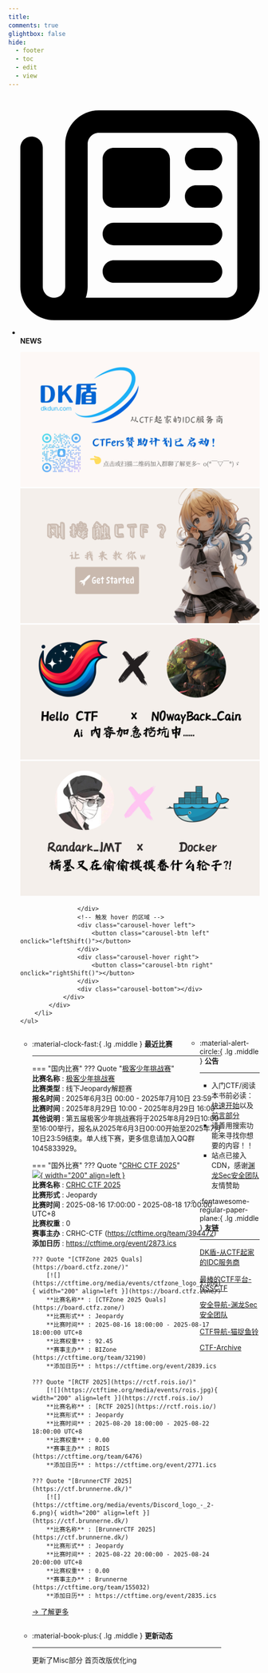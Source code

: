 ```yaml
---
title: 
comments: true
glightbox: false
hide:
  - footer
  - toc
  - edit
  - view
---
```


<div class="grid cards">
    <ul>
        <li>
            <p><span class="twemoji lg middle"><svg xmlns="http://www.w3.org/2000/svg"
                        viewBox="0 0 512 512"><!--! Font Awesome Free 6.5.1 by @fontawesome - https://fontawesome.com License - https://fontawesome.com/license/free (Icons: CC BY 4.0, Fonts: SIL OFL 1.1, Code: MIT License) Copyright 2023 Fonticons, Inc.-->
                        <path
                            d="M168 80c-13.3 0-24 10.7-24 24v304c0 8.4-1.4 16.5-4.1 24H440c13.3 0 24-10.7 24-24V104c0-13.3-10.7-24-24-24H168zM72 480c-39.8 0-72-32.2-72-72V112c0-13.3 10.7-24 24-24s24 10.7 24 24v296c0 13.3 10.7 24 24 24s24-10.7 24-24V104c0-39.8 32.2-72 72-72h272c39.8 0 72 32.2 72 72v304c0 39.8-32.2 72-72 72H72zm104-344c0-13.3 10.7-24 24-24h96c13.3 0 24 10.7 24 24v80c0 13.3-10.7 24-24 24h-96c-13.3 0-24-10.7-24-24v-80zm200-24h32c13.3 0 24 10.7 24 24s-10.7 24-24 24h-32c-13.3 0-24-10.7-24-24s10.7-24 24-24zm0 80h32c13.3 0 24 10.7 24 24s-10.7 24-24 24h-32c-13.3 0-24-10.7-24-24s10.7-24 24-24zm-176 80h208c13.3 0 24 10.7 24 24s-10.7 24-24 24H200c-13.3 0-24-10.7-24-24s10.7-24 24-24zm0 80h208c13.3 0 24 10.7 24 24s-10.7 24-24 24H200c-13.3 0-24-10.7-24-24s10.7-24 24-24z">
                        </path>
                    </svg></span> <strong>NEWS</strong></p>
            <div class="grid cards">
                <div class="carousel">
                    <div class="carousel-container">
                        <a href="https://www.dkdun.cn/"><img src="./assets/banner-dkdun.png" /></a>
                        <a href="../hc-start/" target="_blank"><img src="./assets/banner-quickstart.png" /></a>
                        <a href="../hc-ai/" target="_blank"><img src="./assets/banner-update.png" /></a>
                        <a href="https://github.com/CTF-Archives" target="_blank"><img src="./assets/banner-Achieve.png" /></a>
                        
                    </div>
                    <!-- 触发 hover 的区域 -->
                    <div class="carousel-hover left">
                        <button class="carousel-btn left" onclick="leftShift()"></button>
                    </div>
                    <div class="carousel-hover right">
                        <button class="carousel-btn right" onclick="rightShift()"></button>
                    </div>
                    <div class="carousel-bottom"></div>
                </div>
            </div>
        </li>
    </ul>
</div>

<div class="grid grid-cols-8 gap-4" style="display: grid;grid-template-columns: 70% 30%;" markdown>

<div class="grid cards" style="display: grid; grid-template-columns: 1fr;" markdown>

<div class="grid cards" markdown>

-   :material-clock-fast:{ .lg .middle } __最近比赛__

    ---
    <!-- 主页赛事展示_开始 -->
    === "国内比赛"
        ??? Quote "[极客少年挑战赛](URL)"  
            **比赛名称** : [极客少年挑战赛](URL)  
            **比赛类型** : 线下Jeopardy解题赛  
            **报名时间** : 2025年6月3日 00:00 - 2025年7月10日 23:59  
            **比赛时间** : 2025年8月29日 10:00 - 2025年8月29日 16:00  
            **其他说明** : 第五届极客少年挑战赛将于2025年8月29日10:00至16:00举行，报名从2025年6月3日00:00开始至2025年7月10日23:59结束。单人线下赛，更多信息请加入QQ群1045833929。  
                
    === "国外比赛"
        ??? Quote "[CRHC CTF 2025](https://ctfd.crhc.club/)"  
            [![](https://ctftime.org/media/events/7FDC26F1-0360-4E58-B626-7831E8CC576E.png){ width="200" align=left }](https://ctfd.crhc.club/)  
            **比赛名称** : [CRHC CTF 2025](https://ctfd.crhc.club/)  
            **比赛形式** : Jeopardy  
            **比赛时间** : 2025-08-16 17:00:00 - 2025-08-18 17:00:00 UTC+8  
            **比赛权重** : 0  
            **赛事主办** : CRHC-CTF (https://ctftime.org/team/394472)  
            **添加日历** : https://ctftime.org/event/2873.ics  
            
        ??? Quote "[CTFZone 2025 Quals](https://board.ctfz.zone/)"  
            [![](https://ctftime.org/media/events/ctfzone_logo_1.png){ width="200" align=left }](https://board.ctfz.zone/)  
            **比赛名称** : [CTFZone 2025 Quals](https://board.ctfz.zone/)  
            **比赛形式** : Jeopardy  
            **比赛时间** : 2025-08-16 18:00:00 - 2025-08-17 18:00:00 UTC+8  
            **比赛权重** : 92.45  
            **赛事主办** : BIZone (https://ctftime.org/team/32190)  
            **添加日历** : https://ctftime.org/event/2839.ics  
            
        ??? Quote "[RCTF 2025](https://rctf.rois.io/)"  
            [![](https://ctftime.org/media/events/rois.jpg){ width="200" align=left }](https://rctf.rois.io/)  
            **比赛名称** : [RCTF 2025](https://rctf.rois.io/)  
            **比赛形式** : Jeopardy  
            **比赛时间** : 2025-08-20 18:00:00 - 2025-08-22 18:00:00 UTC+8  
            **比赛权重** : 0.00  
            **赛事主办** : ROIS (https://ctftime.org/team/6476)  
            **添加日历** : https://ctftime.org/event/2771.ics  
            
        ??? Quote "[BrunnerCTF 2025](https://ctf.brunnerne.dk/)"  
            [![](https://ctftime.org/media/events/Discord_logo_-_2-6.png){ width="200" align=left }](https://ctf.brunnerne.dk/)  
            **比赛名称** : [BrunnerCTF 2025](https://ctf.brunnerne.dk/)  
            **比赛形式** : Jeopardy  
            **比赛时间** : 2025-08-22 20:00:00 - 2025-08-24 20:00:00 UTC+8  
            **比赛权重** : 0.00  
            **赛事主办** : Brunnerne (https://ctftime.org/team/155032)  
            **添加日历** : https://ctftime.org/event/2835.ics  
            
    <!-- 主页赛事展示_结束 -->
    [→ 了解更多](./Event/)

</div>
  <div class="grid cards" markdown>

-   :material-book-plus:{ .lg .middle } __更新动态__

    ---

    更新了Misc部分 首页改版优化ing

</div>  
</div>
<div class="grid cards" markdown>

<div class="grid cards" markdown>

-   :material-alert-circle:{ .lg .middle } __公告__

    ---

    - 入门CTF/阅读本书前必读：[快速开始](./hc-start/)以及[前言部分](./hc-preface/)  
    - 请善用搜索功能来寻找你想要的内容！！
    - 站点已接入 CDN，感谢[渊龙Sec安全团队](https://dh.aabyss.cn)友情赞助

-   :fontawesome-regular-paper-plane:{ .lg .middle } __友链__

    ---

    [DK盾-从CTF起家的IDC服务商](https://www.dkdun.cn)

    [最棒的CTF平台-NSSCTF](https://www.nssctf.cn/)  

    [安全导航-渊龙Sec安全团队](https://dh.aabyss.cn)    

    [CTF导航-猫捉鱼铃](https://ctf.mzy0.com/)

    [CTF-Archive](https://github.com/CTF-Archives)

</div>   

</div>

</div>

